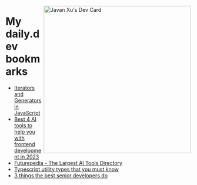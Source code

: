 
<a href="https://app.daily.dev/JavanXU"><img align="right" src="https://api.daily.dev/devcards/e45a150971844cd6959a94bb94e861ea.png?r=quw" width="400" alt="Javan Xu's Dev Card"/></a>

# My daily.dev bookmarks
<!-- daily.dev BOOKMARKS:START -->
- [Iterators and Generators in JavaScript](https://app.daily.dev/posts/f5Piva6us?utm_source=rss&utm_medium=bookmarks&utm_campaign=6ueXw3FRNQzpNtewCDbI6)
- [Best 4 AI tools to help you with frontend development in 2023](https://app.daily.dev/posts/q7Lv79Kxi?utm_source=rss&utm_medium=bookmarks&utm_campaign=6ueXw3FRNQzpNtewCDbI6)
- [Futurepedia - The Largest AI Tools Directory](https://app.daily.dev/posts/Tt4U22F28?utm_source=rss&utm_medium=bookmarks&utm_campaign=6ueXw3FRNQzpNtewCDbI6)
- [Typescript utility types that you must know](https://app.daily.dev/posts/FaHbH1Oaz?utm_source=rss&utm_medium=bookmarks&utm_campaign=6ueXw3FRNQzpNtewCDbI6)
- [3 things the best senior developers do](https://app.daily.dev/posts/xVr1YK03B?utm_source=rss&utm_medium=bookmarks&utm_campaign=6ueXw3FRNQzpNtewCDbI6)
<!-- daily.dev BOOKMARKS:END -->
